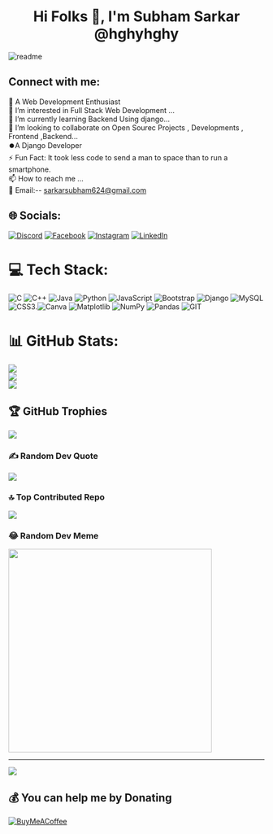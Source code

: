        
                 
                                                                                                         
 
 
 <h1 align="center" style="color:powerblue">Hi Folks 👋, I'm Subham Sarkar @hghyhghy</h1>
<p align="left">        
</p>          
         
![readme](https://github.com/hghyhghy/hghyhghy/assets/140393712/5ae89c8f-f4a9-4973-a069-8601e25f1f33) 
   
<h2 align="left">Connect with me: </h2>                                            

👋 A Web Development Enthusiast<br>👀 I’m interested in Full Stack Web Development ...<br>🌱 I’m currently learning Backend Using django...<br>💞️ I’m looking to collaborate on Open Sourec Projects , Developments , Frontend ,Backend...<br> ⏺️A Django Developer <br> ⚡ Fun Fact: It took less code to send a man to space than to run a smartphone. <br>📫 How to reach me ...<br>📩 Email:-- sarkarsubham624@gmail.com  


  ##  🌐 Socials:  
  [![Discord](https://img.shields.io/badge/Discord-%237289DA.svg?logo=discord&logoColor=white)](https://discord.gg/https://discord.com/channels/1161509913344884778/1161509913785282680) [![Facebook](https://img.shields.io/badge/Facebook-%231877F2.svg?logo=Facebook&logoColor=white)](https://facebook.com/https://m.facebook.com/profile.php/?id=100073733028066) [![Instagram](https://img.shields.io/badge/Instagram-%23E4405F.svg?logo=Instagram&logoColor=white)](https://instagram.com/instagram.com/shortsubham) [![LinkedIn](https://img.shields.io/badge/LinkedIn-%230077B5.svg?logo=linkedin&logoColor=white)](https://linkedin.com/in/https://www.linkedin.com/in/subham-sarkar-a51990285/details/skills/) 



  # 💻 Tech Stack:
  ![C](https://img.shields.io/badge/c-%2300599C.svg?style=for-the-badge&logo=c&logoColor=white) ![C++](https://img.shields.io/badge/c++-%2300599C.svg?style=for-the-badge&logo=c%2B%2B&logoColor=white) ![Java](https://img.shields.io/badge/java-%23ED8B00.svg?style=for-the-badge&logo=openjdk&logoColor=white) ![Python](https://img.shields.io/badge/python-3670A0?style=for-the-badge&logo=python&logoColor=ffdd54) ![JavaScript](https://img.shields.io/badge/javascript-%23323330.svg?style=for-the-badge&logo=javascript&logoColor=%23F7DF1E) ![Bootstrap](https://img.shields.io/badge/bootstrap-%238511FA.svg?style=for-the-badge&logo=bootstrap&logoColor=white) ![Django](https://img.shields.io/badge/django-%23092E20.svg?style=for-the-badge&logo=django&logoColor=white) ![MySQL](https://img.shields.io/badge/mysql-%2300000f.svg?style=for-the-badge&logo=mysql&logoColor=white) ![CSS3](https://img.shields.io/badge/css3-%231572B6.svg?style=for-the-badge&logo=css3&logoColor=white).![Canva](https://img.shields.io/badge/Canva-%2300C4CC.svg?style=for-the-badge&logo=Canva&logoColor=white) ![Matplotlib](https://img.shields.io/badge/Matplotlib-%23ffffff.svg?style=for-the-badge&logo=Matplotlib&logoColor=black) ![NumPy](https://img.shields.io/badge/numpy-%23013243.svg?style=for-the-badge&logo=numpy&logoColor=white) ![Pandas](https://img.shields.io/badge/pandas-%23150458.svg?style=for-the-badge&logo=pandas&logoColor=white) ![GIT](https://img.shields.io/badge/Git-fc6d26?style=for-the-badge&logo=git&logoColor=white)

  
  # 📊 GitHub Stats:
  ![](https://github-readme-stats.vercel.app/api?username=hghyhghy&theme=midnight-purple&hide_border=true&include_all_commits=true&count_private=true)<br/>
  ![](https://github-readme-streak-stats.herokuapp.com/?user=hghyhghy&theme=midnight-purple&hide_border=true)<br/>
  ![](https://github-readme-stats.vercel.app/api/top-langs/?username=hghyhghy&theme=midnight-purple&hide_border=true&include_all_commits=true&count_private=true&layout=compact)



  ## 🏆 GitHub Trophies
  ![](https://github-profile-trophy.vercel.app/?username=hghyhghy&theme=radical&no-frame=false&no-bg=false&margin-w=4)

 
  ### ✍️ Random Dev Quote
  ![](https://quotes-github-readme.vercel.app/api?type=horizontal&theme=radical)

  
  ### 🔝 Top Contributed Repo
  ![](https://github-contributor-stats.vercel.app/api?username=hghyhghy&limit=5&theme=dark&combine_all_yearly_contributions=true)

  
  ### 😂 Random Dev Meme
  <img src='https://randommeme-five.vercel.app/' style="height: 400px;"/>
  
  ---
  [![](https://visitcount.itsvg.in/api?id=hghyhghy&icon=0&color=0)](https://visitcount.itsvg.in)
  
   ## 💰 You can help me by Donating
   [![BuyMeACoffee](https://img.shields.io/badge/Buy%20Me%20a%20Coffee-ffdd00?style=for-the-badge&logo=buy-me-a-coffee&logoColor=black)](https://buymeacoffee.com/https://www.buymeacoffee.com/app/complete-your-page) 
  
    
<!-- Proudly created with GPRM ( https://gprm.itsvg.in ) -->

